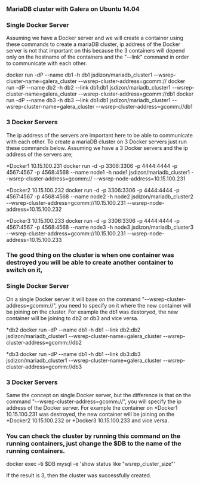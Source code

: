 ### MariaDB cluster with Galera on Ubuntu 14.04



### Single Docker Server
Assuming we have a Docker server and we will create a container using these commands to create a mariaDB cluster, ip address of the Docker server is not that important on this because the 3 containers will depend only on the hostname of the containers and the "--link" command in order to communicate with each other.

docker run -dP --name db1 -h db1 jsdizon/mariadb_cluster1 --wsrep-cluster-name=galera_cluster --wsrep-cluster-address=gcomm://
docker run -dP --name db2 -h db2 --link db1:db1 jsdizon/mariadb_cluster1 --wsrep-cluster-name=galera_cluster --wsrep-cluster-address=gcomm://db1
docker run -dP --name db3 -h db3 --link db1:db1 jsdizon/mariadb_cluster1 --wsrep-cluster-name=galera_cluster --wsrep-cluster-address=gcomm://db1



### 3 Docker Servers
The ip address of the servers are important here to be able to communicate with each other. To create a mariaDB cluster on 3 Docker servers just run these commands below. Assuming we have a 3 Docker servers and the ip address of the servers are;

*Docker1 10.15.100.231
docker run -d -p 3306:3306 -p 4444:4444 -p 4567:4567 -p 4568:4568  --name node1 -h node1 jsdizon/mariadb_cluster1 --wsrep-cluster-address=gcomm:// --wsrep-node-address=10.15.100.231

*Docker2 10.15.100.232
docker run -d -p 3306:3306 -p 4444:4444 -p 4567:4567 -p 4568:4568 --name node2 -h node2 jsdizon/mariadb_cluster2 --wsrep-cluster-address=gcomm://10.15.100.231 --wsrep-node-address=10.15.100.232

*Docker3 10.15.100.233
docker run -d -p 3306:3306 -p 4444:4444 -p 4567:4567 -p 4568:4568 --name node3 -h node3 jsdizon/mariadb_cluster3 --wsrep-cluster-address=gcomm://10.15.100.231 --wsrep-node-address=10.15.100.233


### The good thing on the cluster is when one container was destroyed you will be able to create another container to switch on it,

### Single Docker Server
On a single Docker server it will base on the command "--wsrep-cluster-address=gcomm://", you need to specify on it where the new container will be joining on the cluster. For example the db1 was destoryed, the new container will be joining to db2 or db3 and vice versa.

*db2
docker run -dP --name db1 -h db1 --link db2:db2 jsdizon/mariadb_cluster1 --wsrep-cluster-name=galera_cluster --wsrep-cluster-address=gcomm://db2

*db3
docker run -dP --name db1 -h db1 --link db3:db3 jsdizon/mariadb_cluster1 --wsrep-cluster-name=galera_cluster --wsrep-cluster-address=gcomm://db3

### 3 Docker Servers
Same the concept on single Docker server, but the difference is that on the command "--wsrep-cluster-address=gcomm://", you will specify the ip address of the Docker server. For example the container on *Docker1 10.15.100.231 was destroyed, the new container will be joining on the *Docker2 10.15.100.232 or *Docker3 10.15.100.233 and vice versa.


### You can check the cluster by running this command on the running containers, just change the $DB to the name of the running containers.

docker exec -ti $DB mysql -e 'show status like "wsrep_cluster_size"'

If the result is 3, then the cluster was successfully created.
